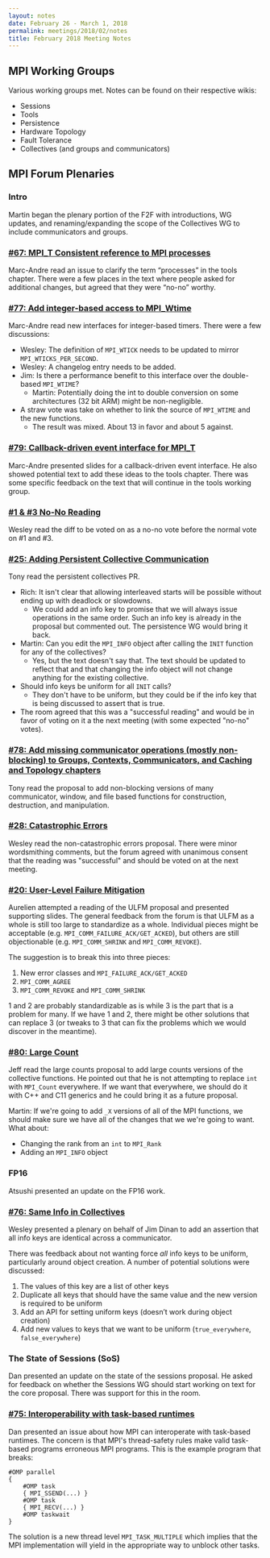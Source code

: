 ```yaml
---
layout: notes
date: February 26 - March 1, 2018
permalink: meetings/2018/02/notes
title: February 2018 Meeting Notes
---
```


## MPI Working Groups

Various working groups met. Notes can be found on their respective wikis:

* Sessions
* Tools
* Persistence
* Hardware Topology
* Fault Tolerance
* Collectives (and groups and communicators)

## MPI Forum Plenaries

### Intro

Martin began the plenary portion of the F2F with introductions, WG updates, and renaming/expanding
the scope of the Collectives WG to include communicators and groups.

### [#67: MPI_T Consistent reference to MPI processes](https://github.com/mpi-forum/mpi-issues/issues/67)

Marc-Andre read an issue to clarify the term “processes” in the tools chapter. There were a few
places in the text where people asked for additional changes, but agreed that they were “no-no”
worthy.

### [#77: Add integer-based access to MPI_Wtime](https://github.com/mpi-forum/mpi-issues/issues/77)

Marc-Andre read new interfaces for integer-based timers. There were a few discussions:
* Wesley: The definition of `MPI_WTICK` needs to be updated to mirror `MPI_WTICKS_PER_SECOND`.
* Wesley: A changelog entry needs to be added.
* Jim: Is there a performance benefit to this interface over the double-based `MPI_WTIME`?
    * Martin: Potentially doing the int to double conversion on some architectures (32 bit ARM)
      might be non-negligible.
* A straw vote was take on whether to link the source of `MPI_WTIME` and the new functions.
    * The result was mixed. About 13 in favor and about 5 against.

### [#79: Callback-driven event interface for MPI_T](https://github.com/mpi-forum/mpi-issues/issues/79)

Marc-Andre presented slides for a callback-driven event interface. He also showed potential text to
add these ideas to the tools chapter. There was some specific feedback on the text that will
continue in the tools working group.

### [#1 & #3 No-No Reading](https://github.com/mpi-forum/mpi-standard/pull/1/files/cbf86d158b257b270ab96805fbaa273d53e70974..0460b99ecc9477704fc428eab2d005b240db77b3)

Wesley read the diff to be voted on as a no-no vote before the normal vote on #1 and #3.

### [#25: Adding Persistent Collective Communication](https://github.com/mpi-forum/mpi-issues/issues/25)

Tony read the persistent collectives PR.
* Rich: It isn't clear that allowing interleaved starts will be possible without ending up with
  deadlock or slowdowns.
    * We could add an info key to promise that we will always issue operations in the same order. Such
      an info key is already in the proposal but commented out. The persistence WG would bring it back.
* Martin: Can you edit the `MPI_INFO` object after calling the `INIT` function for any of the
  collectives?
    * Yes, but the text doesn't say that. The text should be updated to reflect that and that changing
      the info object will not change anything for the existing collective.
* Should info keys be uniform for all `INIT` calls?
    * They don't have to be uniform, but they could be if the info key that is being discussed to
      assert that is true.
* The room agreed that this was a "successful reading" and would be in favor of voting on it a the
  next meeting (with some expected "no-no" votes).


### [#78: Add missing communicator operations (mostly non-blocking) to Groups, Contexts, Communicators, and Caching and Topology chapters](https://github.com/mpi-forum/mpi-issues/issues/78)

Tony read the proposal to add non-blocking versions of many communicator, window, and file based
functions for construction, destruction, and manipulation.

### [#28: Catastrophic Errors](https://github.com/mpi-forum/mpi-issues/issues/28)

Wesley read the non-catastrophic errors proposal. There were minor wordsmithing comments, but the
forum agreed with unanimous consent that the reading was "successful" and should be voted on at the
next meeting.

### [#20: User-Level Failure Mitigation](https://github.com/mpi-forum/mpi-issues/issues/20)

Aurelien attempted a reading of the ULFM proposal and presented supporting slides. The general
feedback from the forum is that ULFM as a whole is still too large to standardize as a whole.
Individual pieces might be acceptable (e.g. `MPI_COMM_FAILURE_ACK/GET_ACKED`), but others are still
objectionable (e.g. `MPI_COMM_SHRINK` and `MPI_COMM_REVOKE`).

The suggestion is to break this into three pieces:
1. New error classes and `MPI_FAILURE_ACK/GET_ACKED`
2. `MPI_COMM_AGREE`
3. `MPI_COMM_REVOKE` and `MPI_COMM_SHRINK`

1 and 2 are probably standardizable as is while 3 is the part that is a problem for many. If we have
1 and 2, there might be other solutions that can replace 3 (or tweaks to 3 that can fix the problems
which we would discover in the meantime).

### [#80: Large Count](https://github.com/mpi-forum/mpi-issues/issues/80)

Jeff read the large counts proposal to add large counts versions of the collective functions. He
pointed out that he is not attempting to replace `int` with `MPI_Count` everywhere. If we want that
everywhere, we should do it with C++ and C11 generics and he could bring it as a future proposal.

Martin: If we're going to add `_X` versions of all of the MPI functions, we should make sure we have
all of the changes that we we're going to want. What about:
* Changing the rank from an `int` to `MPI_Rank`
* Adding an `MPI_INFO` object

### FP16

Atsushi presented an update on the FP16 work.

### [#76: Same Info in Collectives](https://github.com/mpi-forum/mpi-issues/issues/76)

Wesley presented a plenary on behalf of Jim Dinan to add an assertion that all
info keys are identical across a communicator.

There was feedback about not wanting force _all_ info keys to be uniform, particularly
around object creation. A number of potential solutions were discussed:

1. The values of this key are a list of other keys
2. Duplicate all keys that should have the same value and the new version is required to be uniform
3. Add an API for setting uniform keys (doesn’t work during object creation)
4. Add new values to keys that we want to be uniform (`true_everywhere`, `false_everywhere`)

### The State of Sessions (SoS)

Dan presented an update on the state of the sessions proposal. He asked for feedback
on whether the Sessions WG should start working on text for the core proposal. There
was support for this in the room.

### [#75: Interoperability with task-based runtimes](https://github.com/mpi-forum/mpi-issues/issues/75)

Dan presented an issue about how MPI can interoperate with task-based runtimes. The concern
is that MPI's thread-safety rules make valid task-based programs erroneous MPI programs.
This is the example program that breaks:

```
#OMP parallel
{
	#OMP task
	{ MPI_SSEND(...) }
	#OMP task
	{ MPI_RECV(...) }
	#OMP taskwait
}
```

The solution is a new thread level `MPI_TASK_MULTIPLE` which implies that the MPI
implementation will yield in the appropriate way to unblock other tasks.